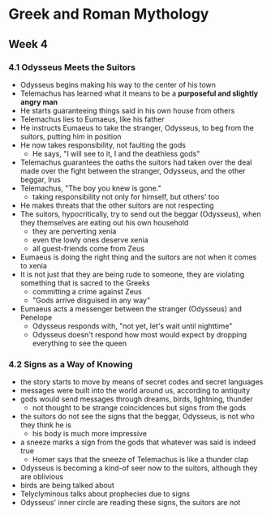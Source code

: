 # Greek and Roman Mythology

## Week 4

### 4.1 Odysseus Meets the Suitors

- Odysseus begins making his way to the center of his town
- Telemachus has learned what it means to be a **purposeful and slightly angry man**
- He starts guaranteeing things said in his own house from others
- Telemachus lies to Eumaeus, like his father
- He instructs Eumaeus to take the stranger, Odysseus, to beg from the suitors, putting him in position
- He now takes responsibility, not faulting the gods
  - He says, "I will see to it, I and the deathless gods"
- Telemachus guarantees the oaths the suitors had taken over the deal made over the fight between the stranger, Odysseus, and the other beggar, Irus
- Telemachus, "The boy you knew is gone."
  - taking responsibility not only for himself, but others' too
- He makes threats that the other suitors are not respecting
- The suitors, hypocritically, try to send out the beggar (Odysseus), when they themselves are eating out his own household
  - they are perverting xenia
  - even the lowly ones deserve xenia
  - all guest-friends come from Zeus
- Eumaeus is doing the right thing and the suitors are not when it comes to xenia
- It is not just that they are being rude to someone, they are violating something that is sacred to the Greeks
  - committing a crime against Zeus
  - "Gods arrive disguised in any way"
- Eumaeus acts a messenger between the stranger (Odysseus) and Penelope
  - Odysseus responds with, "not yet, let's wait until nighttime"
  - Odysseus doesn't respond how most would expect by dropping everything to see the queen

### 4.2 Signs as a Way of Knowing

- the story starts to move by means of secret codes and secret languages
- messages were built into the world around us, according to antiquity
- gods would send messages through dreams, birds, lightning, thunder
  - not thought to be strange coincidences but signs from the gods
- the suitors do not see the signs that the beggar, Odysseus, is not who they think he is
  - his body is much more impressive
- a sneeze marks a sign from the gods that whatever was said is indeed true
  - Homer says that the sneeze of Telemachus is like a thunder clap
- Odysseus is becoming a kind-of seer now to the suitors, although they are oblivious
- birds are being talked about
- Telyclyminous talks about prophecies due to signs
- Odysseus' inner circle are reading these signs, the suitors are not
